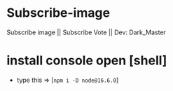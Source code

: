 # Subscribe-image
Subscribe image || Subscribe Vote || Dev: Dark_Master


# install console open [shell]
- type this => [`npm i -D node@16.6.0`]
